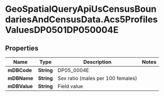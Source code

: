 # GeoSpatialQueryApiUsCensusBoundariesAndCensusData.Acs5ProfilesValuesDP0501DP050004E

## Properties

Name | Type | Description | Notes
------------ | ------------- | ------------- | -------------
**mDBCode** | **String** | DP05_0004E | 
**mDBName** | **String** | Sex ratio (males per 100 females) | 
**mDBValue** | **String** | Field value | 


